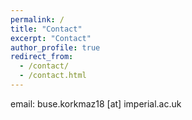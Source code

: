 ```yaml
---
permalink: /
title: "Contact"
excerpt: "Contact"
author_profile: true
redirect_from: 
  - /contact/
  - /contact.html
---
```


email: buse.korkmaz18 [at] imperial.ac.uk
